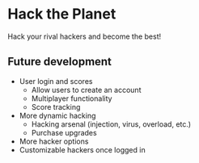 # Hack the Planet
Hack your rival hackers and become the best!

## Future development
* User login and scores
  * Allow users to create an account
  * Multiplayer functionality
  * Score tracking
* More dynamic hacking
  * Hacking arsenal (injection, virus, overload, etc.)
  * Purchase upgrades
* More hacker options
* Customizable hackers once logged in
